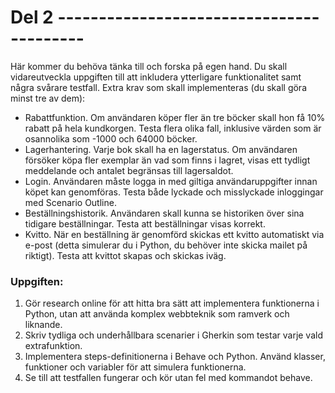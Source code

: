 #  Del 2 -----------------------------------------

Här kommer du behöva tänka till och forska på egen hand. Du skall vidareutveckla
uppgiften till att inkludera ytterligare funktionalitet samt några svårare testfall.
Extra krav som skall implementeras (du skall göra minst tre av dem):

- Rabattfunktion. Om användaren köper fler än tre böcker skall hon få 10% rabatt
på hela kundkorgen. Testa flera olika fall, inklusive värden som är osannolika som
-1000 och 64000 böcker.
- Lagerhantering. Varje bok skall ha en lagerstatus. Om användaren försöker köpa
fler exemplar än vad som finns i lagret, visas ett tydligt meddelande och antalet
begränsas till lagersaldot.
- Login. Användaren måste logga in med giltiga användaruppgifter innan köpet kan
genomföras. Testa både lyckade och misslyckade inloggingar med Scenario
Outline.
- Beställningshistorik. Användaren skall kunna se historiken över sina tidigare
beställningar. Testa att beställningar visas korrekt.
- Kvitto. När en beställning är genomförd skickas ett kvitto automatiskt via e-post
(detta simulerar du i Python, du behöver inte skicka mailet på riktigt). Testa att
kvittot skapas och skickas iväg.

### Uppgiften:
1. Gör research online för att hitta bra sätt att implementera funktionerna i Python,
utan att använda komplex webbteknik som ramverk och liknande.
2. Skriv tydliga och underhållbara scenarier i Gherkin som testar varje vald
extrafunktion.
3. Implementera steps-definitionerna i Behave och Python. Använd klasser,
funktioner och variabler för att simulera funktionerna.
4. Se till att testfallen fungerar och kör utan fel med kommandot behave.
